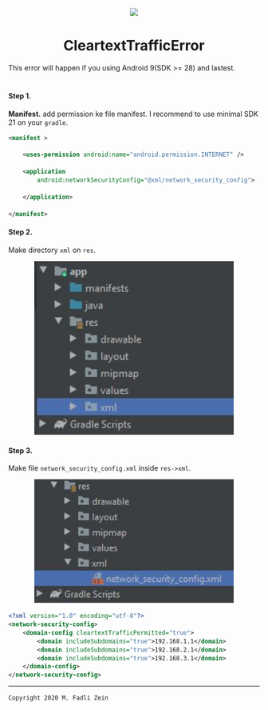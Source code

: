 <p align="center">
  <img src="https://www.tnp.sg/sites/default/files/styles/rl680/public/articles/2017/09/04/cthigh04_tiltshift_traffic.jpg?itok=GxRpXyc5" width="400"/>
</p>

<h1 align="center">
    CleartextTrafficError
</h1>

This error will happen if you using Android 9(SDK >= 28) and lastest.

#
#### Step 1.
**Manifest.** add permission ke file manifest. I recommend to use minimal SDK 21 on your `gradle`.

```xml
<manifest >

    <uses-permission android:name="android.permission.INTERNET" />

    <application
        android:networkSecurityConfig="@xml/network_security_config">

    </application>

</manifest>
```

#### Step 2.
Make directory `xml` on `res`.

<p align="center">
  <img src="https://github.com/gzeinnumer/CleartextTrafficError/blob/master/preview/CleartextTrafficError_1.JPG" width="400"/>
</p>

#### Step 3.
Make file `network_security_config.xml` inside `res->xml`.

<p align="center">
  <img src="https://github.com/gzeinnumer/CleartextTrafficError/blob/master/preview/CleartextTrafficError_2.JPG" width="400"/>
</p>

```xml
<?xml version="1.0" encoding="utf-8"?>
<network-security-config>
    <domain-config cleartextTrafficPermitted="true">
        <domain includeSubdomains="true">192.168.1.1</domain>
        <domain includeSubdomains="true">192.168.2.1</domain>
        <domain includeSubdomains="true">192.168.3.1</domain>
    </domain-config>
</network-security-config>
```
---

```
Copyright 2020 M. Fadli Zein
```